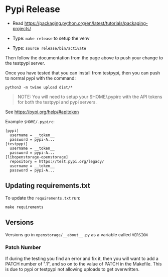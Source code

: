 # Pypi Release

* Read https://packaging.python.org/en/latest/tutorials/packaging-projects/

* Type: `make release` to setup the venv
* Type: `source release/bin/activate`

Then follow the documentation from the page above to push your change to the
testpypi server.

Once you have tested that you can install from testpypi, then you can push
to normal pypi with the command:

```
python3 -m twine upload dist/*
```

> NOTE: You will need to setup your $HOME/.pypirc with the API tokens for both
> the testpypi and pypi servers.

See https://pypi.org/help/#apitoken

Example `$HOME/.pypirc`:

```
[pypi]
  username = __token__
  password = pypi-A...
[testpypi]
  username = __token__
  password = pypi-A...
[libopenstorage-openstorage]
  repository = https://test.pypi.org/legacy/
  username = __token__
  password = pypi-A...
```

## Updating requirements.txt

To update the `requirements.txt` run:

```
make requirements
```

## Versions

Versions go in `openstorage/__about__.py` as a variable called `VERSION`

### Patch Number

If during the testing you find an error and fix it, then you will want to add
a PATCH number of ".1", and so on to the value of PATCH in the Makefile. This is
due to pypi or testpypi not allowing uploads to get overwritten.


